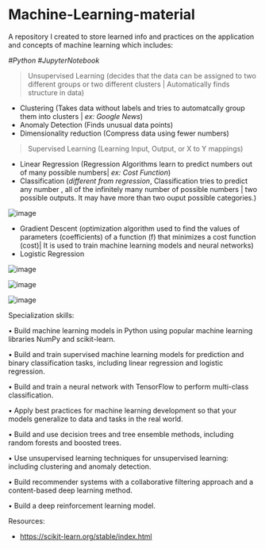 # Machine-Learning-material

A repository I created to store learned info and practices on the application and concepts of machine learning which includes:

*#Python #JupyterNotebook*

> Unsupervised Learning (decides that the data can be assigned to two different groups or two different clusters | Automatically finds structure in data)
 - Clustering (Takes data without labels and tries to automatcally group them into clusters | *ex: Google News*)
 - Anomaly Detection (Finds unusual data points)
 - Dimensionality reduction (Compress data using fewer numbers)

> Supervised Learning (Learning Input, Output, or X to Y mappings)
 - Linear Regression (Regression Algorithms learn to predict numbers out of many possible numbers| *ex: Cost Function*)
 - Classification (*different from regression*, Classification tries to predict any number , all of the infinitely many number of possible numbers | two possible outputs. It may have more than two ouput possible categories.)
 
 ![image](https://user-images.githubusercontent.com/106922826/209678724-8587a9ba-a6ee-41ec-bbf0-10c66764be05.png)

 
 - Gradient Descent (optimization algorithm used to find the values of parameters (coefficients) of a function (f) that minimizes a cost function (cost)| It is used to train machine learning models and neural networks)
 - Logistic Regression

![image](https://user-images.githubusercontent.com/106922826/209475799-ed75ff5b-0fa5-4b35-9c77-f357de883e88.png)






![image](https://user-images.githubusercontent.com/106922826/209559681-371a78c8-24f7-4dfc-8650-04cb9e7494ae.png)





![image](https://user-images.githubusercontent.com/106922826/209561231-f2cdac0e-30ed-4efa-8c16-e7e8cc409eec.png)


Specialization skills: 

• Build machine learning models in Python using popular machine learning libraries NumPy and scikit-learn.

• Build and train supervised machine learning models for prediction and binary classification tasks, including linear regression and logistic regression.

• Build and train a neural network with TensorFlow to perform multi-class classification.

• Apply best practices for machine learning development so that your models generalize to data and tasks in the real world.

• Build and use decision trees and tree ensemble methods, including random forests and boosted trees.

• Use unsupervised learning techniques for unsupervised learning: including clustering and anomaly detection.

• Build recommender systems with a collaborative filtering approach and a content-based deep learning method.

• Build a deep reinforcement learning model.

Resources:

- https://scikit-learn.org/stable/index.html
